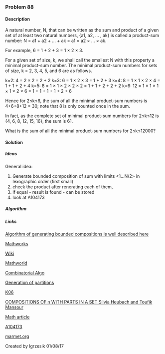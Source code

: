 
### Problem 88

#### Description
A natural number, N, that can be written as the sum and product of a given set of at least two natural numbers, {a1, a2, ... , ak} is called a product-sum number: N = a1 + a2 + ... + ak = a1 × a2 × ... × ak.

For example, 6 = 1 + 2 + 3 = 1 × 2 × 3.

For a given set of size, k, we shall call the smallest N with this property a minimal product-sum number. The minimal product-sum numbers for sets of size, k = 2, 3, 4, 5, and 6 are as follows.

k=2: 4 = 2 × 2 = 2 + 2
k=3: 6 = 1 × 2 × 3 = 1 + 2 + 3
k=4: 8 = 1 × 1 × 2 × 4 = 1 + 1 + 2 + 4
k=5: 8 = 1 × 1 × 2 × 2 × 2 = 1 + 1 + 2 + 2 + 2
k=6: 12 = 1 × 1 × 1 × 1 × 2 × 6 = 1 + 1 + 1 + 1 + 2 + 6

Hence for 2≤k≤6, the sum of all the minimal product-sum numbers is 4+6+8+12 = 30; note that 8 is only counted once in the sum.

In fact, as the complete set of minimal product-sum numbers for 2≤k≤12 is {4, 6, 8, 12, 15, 16}, the sum is 61.

What is the sum of all the minimal product-sum numbers for 2≤k≤12000?

#### Solution

##### Ideas

General idea:
1) Generate bounded composition of sum with limits <1...N/2> in lexographic order (first small)
2) check the product after renerating each of them,
3) if equal - result is found - can be stored
4) look at A104173

##### Algorithm


##### Links
[Algorithm of generating bounded compositions is well described here](https://arxiv.org/abs/1302.6558)

[Mathworks](http://www.mathworks.com/matlabcentral/fileexchange/44186-restricted-integer-compositions-with-fixed-number-of-parts?focused=3801971&tab=function)

[Wiki](https://en.wikipedia.org/wiki/Partition_(number_theory))

[Mathworld](http://mathworld.wolfram.com/Partition.html)

[Combinatorial Algo](https://www.math.upenn.edu/~wilf/website/CombinatorialAlgorithms.pdf)

[Generation of partitions](http://www3.cs.stonybrook.edu/~algorith/files/generating-partitions.shtml)

[K06](http://jeromekelleher.net/downloads/k06.pdf)

[COMPOSITIONS OF n WITH PARTS IN A SET  Silvia Heubach and Toufik Mansour](http://citeseerx.ist.psu.edu/viewdoc/download?doi=10.1.1.484.5148&rep=rep1&type=pdf)

[Math article](http://www.math.ucsd.edu/~gptesler/184a/slides/184a_ch5slides_14-handout.pdf)

[A104173](https://oeis.org/A104173)  

[marmet.org](http://www.marmet.org/louis/sumprod/index.html)

Created by lgrzesik 01/08/17



